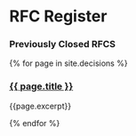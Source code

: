 # RFC Register

### Previously Closed RFCS

{% for page in site.decisions %}
<h3><a title="{{ page.title }}" href="{{ page.url | prepend: site.baseurl }}">{{ page.title }}</a></h3>
<p>{{page.excerpt}}</p>
{% endfor %}     
